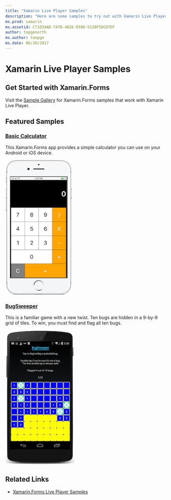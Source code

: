 ```yaml
---
title: "Xamarin Live Player Samples"
description: "Here are some samples to try out with Xamarin Live Player."
ms.prod: xamarin
ms.assetid: C71D34AD-747B-4826-838D-5138F5DCD7EF
author: topgenorth
ms.author: toopge
ms.date: 06/20/2017
---
```


# Xamarin Live Player Samples

## Get Started with Xamarin.Forms

Visit the [Sample Gallery](https://developer.xamarin.com/samples/xamarin-live-player/all/) for
Xamarin.Forms samples that work with Xamarin Live Player.

## Featured Samples

### [Basic Calculator](https://developer.xamarin.com/samples/mobile/LivePlayer/BasicCalculator/)

This Xamarin.Forms app provides a simple calculator you can use on your Android or iOS device.

![Basic Calculator sample screenshot](samples-images/basic-calculator-sml.png)

### [BugSweeper](https://developer.xamarin.com/samples/mobile/LivePlayer/BugSweeperLP/)

This is a familiar game with a new twist. Ten bugs are hidden in a 9-by-9 grid of tiles. To win, you must find and flag all ten bugs.

![BugSweeper app on Android](samples-images/bugsweeper-sml.png)



## Related Links

- [Xamarin.Forms Live Player Samples](https://developer.xamarin.com/samples/xamarin-live-player/all/)
